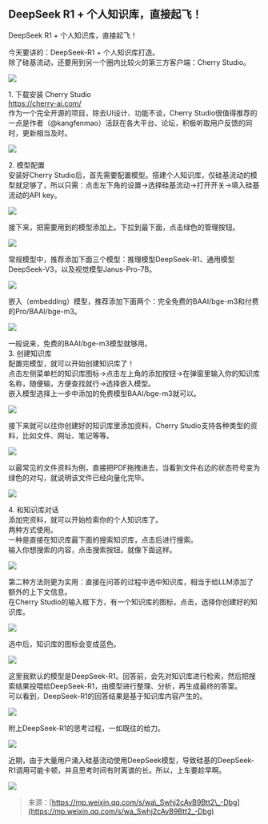## DeepSeek R1 + 个人知识库，直接起飞！

DeepSeek R1 + 个人知识库，直接起飞！

今天要讲的：DeepSeek-R1 + 个人知识库打造。  
除了硅基流动，还要用到另一个圈内比较火的第三方客户端：Cherry Studio。  

![](https://cdn.nlark.com/yuque/0/2025/webp/22157260/1739503395801-4c70f1e1-0a51-4ff7-b1d4-ee0b10f0a041.webp?x-oss-process=image%2Fresize%2Cw_1080%2Climit_0)

1\. 下载安装 Cherry Studio  
https://cherry-ai.com/  
作为一个完全开源的项目，除去UI设计、功能不谈，Cherry Studio很值得推荐的一点是作者（@kangfenmao）活跃在各大平台、论坛，积极听取用户反馈的同时，更新相当及时。  

![](https://cdn.nlark.com/yuque/0/2025/webp/22157260/1739503395910-33cac31e-7d46-4db1-aa6c-f8ef77667448.webp?x-oss-process=image%2Fresize%2Cw_1080%2Climit_0)


2\. 模型配置  
安装好Cherry Studio后，首先需要配置模型。搭建个人知识库，仅硅基流动的模型就足够了，所以只需：点击左下角的设置\->选择硅基流动\->打开开关->填入硅基流动的API key。  

![](https://cdn.nlark.com/yuque/0/2025/webp/22157260/1739503395891-52e15ffd-7229-403d-abee-e13e5811bc96.webp?x-oss-process=image%2Fresize%2Cw_1080%2Climit_0)


接下来，把需要用到的模型添加上。下拉到最下面，点击绿色的管理按钮。  

![](https://cdn.nlark.com/yuque/0/2025/webp/22157260/1739503395843-ca60f57f-08dc-4098-91c3-b0506b6e3385.webp?x-oss-process=image%2Fresize%2Cw_1080%2Climit_0)


常规模型中，推荐添加下面三个模型：推理模型DeepSeek-R1、通用模型DeepSeek-V3，以及视觉模型Janus-Pro-7B。  

![](https://cdn.nlark.com/yuque/0/2025/webp/22157260/1739503396949-f8d5110a-8274-40df-b72c-8cb2f294a623.webp?x-oss-process=image%2Fresize%2Cw_1080%2Climit_0)


嵌入（embedding）模型，推荐添加下面两个：完全免费的BAAI/bge-m3和付费的Pro/BAAI/bge-m3。  

![](https://cdn.nlark.com/yuque/0/2025/webp/22157260/1739503396781-1c8015e3-6675-40a5-91b1-0c4ca8690b21.webp?x-oss-process=image%2Fresize%2Cw_1080%2Climit_0)


一般说来，免费的BAAI/bge-m3模型就够用。  
3\. 创建知识库  
配置完模型，就可以开始创建知识库了！  
点击左侧菜单栏的知识库图标->点击左上角的添加按钮->在弹窗里输入你的知识库名称，随便输，方便查找就行->选择嵌入模型。  
嵌入模型选择上一步中添加的免费模型BAAI/bge-m3就可以。  

![](https://cdn.nlark.com/yuque/0/2025/webp/22157260/1739503396827-010a8349-0158-4e2e-a3e5-326e0074f015.webp?x-oss-process=image%2Fresize%2Cw_1080%2Climit_0)


接下来就可以往你创建好的知识库里添加资料，Cherry Studio支持各种类型的资料，比如文件、网址、笔记等等。  

![](https://cdn.nlark.com/yuque/0/2025/webp/22157260/1739503396864-2a508bc8-54fc-4fd5-aaf9-97a7465928c7.webp?x-oss-process=image%2Fresize%2Cw_1080%2Climit_0)


以最常见的文件资料为例，直接把PDF拖拽进去，当看到文件右边的状态符号变为绿色的对勾，就说明该文件已经向量化完毕。  

![](https://cdn.nlark.com/yuque/0/2025/webp/22157260/1739503396884-e338bada-3b51-4522-8d2a-ff5f9c038727.webp?x-oss-process=image%2Fresize%2Cw_1080%2Climit_0)


4\. 和知识库对话  
添加完资料，就可以开始检索你的个人知识库了。  
两种方式使用。  
一种是直接在知识库最下面的搜索知识库，点击后进行搜索。  
输入你想搜索的内容，点击搜索按钮。就像下面这样。  

![](https://cdn.nlark.com/yuque/0/2025/webp/22157260/1739503397365-05aa6d51-278f-4df6-9da4-507377cd6608.webp?x-oss-process=image%2Fresize%2Cw_1080%2Climit_0)


第二种方法则更为实用：直接在问答的过程中选中知识库，相当于给LLM添加了额外的上下文信息。  
在Cherry Studio的输入框下方，有一个知识库的图标，点击，选择你创建好的知识库。  

![](https://cdn.nlark.com/yuque/0/2025/webp/22157260/1739503397343-5a28048b-0917-4001-adb0-076a966e0636.webp?x-oss-process=image%2Fresize%2Cw_1080%2Climit_0)


选中后，知识库的图标会变成蓝色。  

![](https://cdn.nlark.com/yuque/0/2025/webp/22157260/1739503397345-59a63aaf-f09a-4c5c-9ab4-b7b8ce81464a.webp?x-oss-process=image%2Fresize%2Cw_1080%2Climit_0)


这里我默认的模型是DeepSeek-R1。回答前，会先对知识库进行检索，然后把搜索结果投喂给DeepSeek-R1，由模型进行整理、分析，再生成最终的答案。  
可以看到，DeepSeek-R1的回答结果是基于知识库内容产生的。  

![](https://cdn.nlark.com/yuque/0/2025/webp/22157260/1739503397373-51641dc2-ea26-435a-8749-848588d63079.webp?x-oss-process=image%2Fresize%2Cw_1080%2Climit_0)


附上DeepSeek-R1的思考过程，一如既往的给力。  

![](https://cdn.nlark.com/yuque/0/2025/webp/22157260/1739503397382-0fc4b4c1-c19b-4dba-91fe-8f2cf3f74060.webp?x-oss-process=image%2Fresize%2Cw_1080%2Climit_0)

  

近期，由于大量用户涌入硅基流动使用DeepSeek模型，导致硅基的DeepSeek-R1调用可能卡顿，并且思考时间有时离谱的长。所以，上车要趁早啊。  

![](https://cdn.nlark.com/yuque/0/2025/webp/22157260/1739503397819-a3aa2802-a4fc-432e-85d5-bc6a7fb14ff5.webp?x-oss-process=image%2Fresize%2Cw_1080%2Climit_0)

  

> 来源：[https://mp.weixin.qq.com/s/wa\_Swhj2cAvB9Btt2\_-Dbg](https://mp.weixin.qq.com/s/wa_Swhj2cAvB9Btt2_-Dbg)  